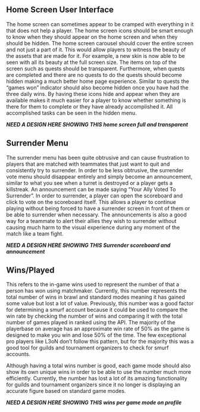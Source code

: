 ## Home Screen User Interface

The home screen can sometimes appear to be cramped with everything in it that does not help a player. The home screen icons should be smart enough to know when they should appear on the home screen and when they should be hidden. The home screen carousel should cover the entire screen and not just a part of it. This would allow players to witness the beauty of the assets that are made for it. For example, a new skin is now able to be seen with all its beauty at the full screen size. The items on top of the screen such as quests should be transparent. Furthermore, when quests are completed and there are no quests to do the quests should become hidden making a much better home page experience. Similar to quests the “games won” indicator should also become hidden once you have had the three daily wins. By having these icons hide and appear when they are available makes it much easier for a player to know whether something is there for them to complete or they have already accomplished it. All accomplished tasks can be seen in the hidden menu.

_**NEED A DESIGN HERE SHOWING THIS home screen full and transparent**_

## Surrender Menu

The surrender menu has been quite obtrusive and can cause frustration to players that are matched with teammates that just want to quit and consistently try to surrender. In order to be less obtrusive, the surrender vote menu should disappear entirely and simply become an announcement, similar to what you see when a turret is destroyed or a player gets a killstreak. An announcement can be made saying “Your Ally Voted To Surrender”. In order to surrender, a player can open the scoreboard and click to vote on the scoreboard itself. This allows a player to continue playing without being forced to have a surrender screen in front of them or be able to surrender when necessary. The announcements is also a good way for a teammate to alert their allies they wish to surrender without causing much harm to the visual experience during any moment of the match like a team fight.

_**NEED A DESIGN HERE SHOWING THIS Surrender scoreboard and announcement**_

## Wins/Played

This refers to the in-game wins used to represent the number of that a person has won using matchmaker. Currently, this number represents the total number of wins in brawl and standard modes meaning it has gained some value but lost a lot of value. Previously, this number was a good factor for determining a smurf account because it could be used to compare the win rate by checking the number of wins and comparing it with the total number of games played in ranked using the API. The majority of the playerbase on average has an approximate win rate of 50% as the game is designed to make you win and lose 50% of the time. The few exceptional pro players like L3oN don’t follow this pattern, but for the majority this was a good tool for guilds and tournament organizers to check for smurf accounts.

Although having a total wins number is good, each game mode should also show its own unique wins in order to be able to use the number much more efficiently. Currently, the number has lost a lot of its amazing functionality for guilds and tournament organizers since it no longer is displaying an accurate figure based on standard game modes.

_**NEED A DESIGN HERE SHOWING THIS wins per game mode on profile**_

  


